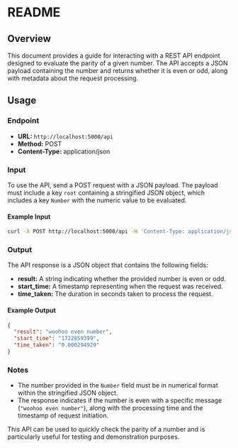# README

## Overview

This document provides a guide for interacting with a REST API endpoint designed to evaluate the parity of a given number. The API accepts a JSON payload containing the number and returns whether it is even or odd, along with metadata about the request processing.

## Usage

### Endpoint
- **URL:** `http://localhost:5000/api`
- **Method:** POST
- **Content-Type:** application/json

### Input

To use the API, send a POST request with a JSON payload. The payload must include a key `root` containing a stringified JSON object, which includes a key `Number` with the numeric value to be evaluated.

#### Example Input

```sh
curl -X POST http://localhost:5000/api -H 'Content-Type: application/json' -d '{"root":"{\"Number\":2123214}"}'
```

### Output

The API response is a JSON object that contains the following fields:
- **result:** A string indicating whether the provided number is even or odd.
- **start_time:** A timestamp representing when the request was received.
- **time_taken:** The duration in seconds taken to process the request.

#### Example Output

```json
{
  "result": "woohoo even number",
  "start_time": "1722859399",
  "time_taken": "0.000294929"
}
```

### Notes
- The number provided in the `Number` field must be in numerical format within the stringified JSON object.
- The response indicates if the number is even with a specific message (`"woohoo even number"`), along with the processing time and the timestamp of request initiation.

This API can be used to quickly check the parity of a number and is particularly useful for testing and demonstration purposes.